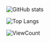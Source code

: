 ![GitHub stats](https://github-readme-stats-sigma-five.vercel.app/api?username=jiajunhuang1999&include_all_commits=true&count_private=true&show_icons=true&locale=en)  

![Top Langs](https://github-readme-stats-sigma-five.vercel.app/api/top-langs/?username=jiajunhuang1999&layout=compact)

![ViewCount](https://komarev.com/ghpvc/?username=jiajunhuang1999)
